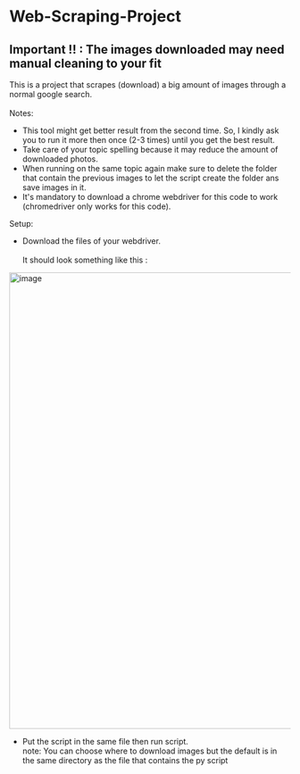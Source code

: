 # Web-Scraping-Project
## Important !! : The images downloaded may need manual cleaning to your fit
This is a project that scrapes (download) a big amount of images through a normal google search.<br>
<br>
Notes:<br>
- This tool might get better result from the second time. So, I kindly ask you to run it more then once (2-3 times) until you get the best result.
- Take care of your topic spelling because it may reduce the amount of downloaded photos.
- When running on the same topic again make sure to delete the folder that contain the previous images to let the script create the folder ans save images in it.
- It's mandatory to download a chrome webdriver for this code to work (chromedriver only works for this code).<br>

Setup:
- Download the files of your webdriver.<br><br>
  It should look something like this :
  
<img width="1542" height="818" alt="image" src="https://github.com/user-attachments/assets/c0273a2e-4128-4efe-819a-e28a2467ed2a" />

- Put the script in the same file then run script.<br>
  note: You can choose where to download images but the default is in the same directory as the file that contains the py script
